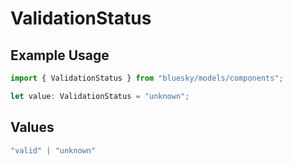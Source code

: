# ValidationStatus

## Example Usage

```typescript
import { ValidationStatus } from "bluesky/models/components";

let value: ValidationStatus = "unknown";
```

## Values

```typescript
"valid" | "unknown"
```